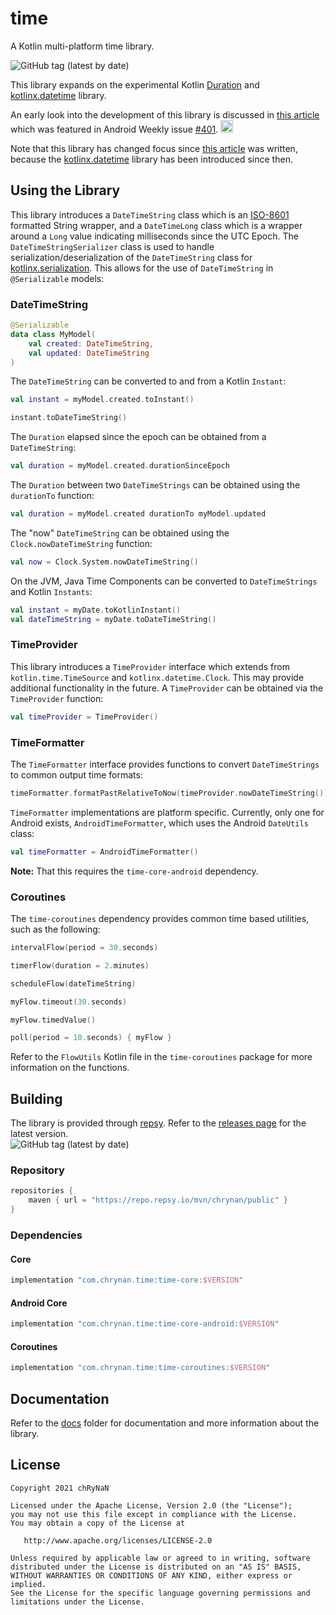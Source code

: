 # time

A Kotlin multi-platform time library. <br/>

<img alt="GitHub tag (latest by date)" src="https://img.shields.io/github/v/tag/chRyNaN/time">

This library expands on the experimental
Kotlin [Duration](https://kotlinlang.org/api/latest/jvm/stdlib/kotlin.time/-duration/)
and [kotlinx.datetime](https://github.com/Kotlin/kotlinx-datetime) library.

An early look into the development of this library is discussed in [this article](https://chrynan.codes/its-about-time/)
which was featured in Android Weekly issue [#401](https://androidweekly.net/issues/issue-401).
<a href="https://androidweekly.net/issues/issue-401" title="Android Weekly Issue 401">
<img alt="Badge" src="https://androidweekly.net/issues/issue-401/badge" height="20px"></img>
</a>

Note that this library has changed focus since [this article](https://chrynan.codes/its-about-time/) was written,
because the [kotlinx.datetime](https://github.com/Kotlin/kotlinx-datetime) library has been introduced since then.

## Using the Library

This library introduces a `DateTimeString` class which is an [ISO-8601](https://en.wikipedia.org/wiki/ISO_8601)
formatted String wrapper, and a `DateTimeLong` class which is a wrapper around a `Long` value indicating milliseconds
since the UTC Epoch. The `DateTimeStringSerializer` class is used to handle serialization/deserialization of the
`DateTimeString` class for [kotlinx.serialization](https://github.com/Kotlin/kotlinx.serialization). This allows for the
use of `DateTimeString` in `@Serializable` models:

### DateTimeString

```kotlin
@Serializable
data class MyModel(
    val created: DateTimeString,
    val updated: DateTimeString
)
```

The `DateTimeString` can be converted to and from a Kotlin `Instant`:

```kotlin
val instant = myModel.created.toInstant()

instant.toDateTimeString()
```

The `Duration` elapsed since the epoch can be obtained from a `DateTimeString`:

```kotlin
val duration = myModel.created.durationSinceEpoch
```

The `Duration` between two `DateTimeStrings` can be obtained using the `durationTo` function:

```kotlin
val duration = myModel.created durationTo myModel.updated
```

The "now" `DateTimeString` can be obtained using the `Clock.nowDateTimeString` function:

```kotlin
val now = Clock.System.nowDateTimeString()
```

On the JVM, Java Time Components can be converted to `DateTimeStrings` and Kotlin `Instants`:

```kotlin
val instant = myDate.toKotlinInstant()
val dateTimeString = myDate.toDateTimeString()
```

### TimeProvider

This library introduces a `TimeProvider` interface which extends from `kotlin.time.TimeSource`
and `kotlinx.datetime.Clock`. This may provide additional functionality in the future. A `TimeProvider` can be obtained
via the `TimeProvider` function:

```kotlin
val timeProvider = TimeProvider()
```

### TimeFormatter

The `TimeFormatter` interface provides functions to convert `DateTimeStrings` to common output time formats:

```kotlin
timeFormatter.formatPastRelativeToNow(timeProvider.nowDateTimeString())
```

`TimeFormatter` implementations are platform specific. Currently, only one for Android exists, `AndroidTimeFormatter`,
which uses the Android `DateUtils` class:

```kotlin
val timeFormatter = AndroidTimeFormatter()
```

**Note:** That this requires the `time-core-android` dependency.

### Coroutines

The `time-coroutines` dependency provides common time based utilities, such as the following:

```kotlin
intervalFlow(period = 30.seconds)

timerFlow(duration = 2.minutes)

scheduleFlow(dateTimeString)

myFlow.timeout(30.seconds)

myFlow.timedValue()

poll(period = 10.seconds) { myFlow }
```

Refer to the `FlowUtils` Kotlin file in the `time-coroutines` package for more information on the functions.

## Building

The library is provided through [repsy](https://repsy.io). Refer to
the [releases page](https://github.com/chRyNaN/time/releases) for the latest version. <br/>
<img alt="GitHub tag (latest by date)" src="https://img.shields.io/github/v/tag/chRyNaN/time">

### Repository

```groovy
repositories {
    maven { url = "https://repo.repsy.io/mvn/chrynan/public" }
}
```

### Dependencies

#### Core

```groovy
implementation "com.chrynan.time:time-core:$VERSION"
```

#### Android Core

```groovy
implementation "com.chrynan.time:time-core-android:$VERSION"
```

#### Coroutines

```groovy
implementation "com.chrynan.time:time-coroutines:$VERSION"
```

## Documentation

Refer to the [docs](docs) folder for documentation and more information about the library.

## License

```
Copyright 2021 chRyNaN

Licensed under the Apache License, Version 2.0 (the "License");
you may not use this file except in compliance with the License.
You may obtain a copy of the License at

   http://www.apache.org/licenses/LICENSE-2.0

Unless required by applicable law or agreed to in writing, software
distributed under the License is distributed on an "AS IS" BASIS,
WITHOUT WARRANTIES OR CONDITIONS OF ANY KIND, either express or implied.
See the License for the specific language governing permissions and
limitations under the License.
```

